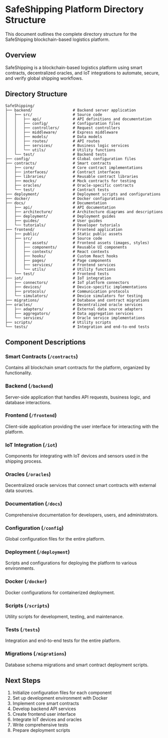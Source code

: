 # SafeShipping Platform Directory Structure

This document outlines the complete directory structure for the SafeShipping blockchain-based logistics platform.

## Overview

SafeShipping is a blockchain-based logistics platform using smart contracts, decentralized oracles, and IoT integrations to automate, secure, and verify global shipping workflows.

## Directory Structure

```
SafeShipping/
├── backend/                  # Backend server application
│   ├── src/                  # Source code
│   │   ├── api/              # API definitions and documentation
│   │   ├── config/           # Configuration files
│   │   ├── controllers/      # Request controllers
│   │   ├── middleware/       # Express middleware
│   │   ├── models/           # Data models
│   │   ├── routes/           # API routes
│   │   ├── services/         # Business logic services
│   │   └── utils/            # Utility functions
│   └── test/                 # Backend tests
├── config/                   # Global configuration files
├── contracts/                # Smart contracts
│   ├── core/                 # Core contract implementations
│   ├── interfaces/           # Contract interfaces
│   ├── libraries/            # Reusable contract libraries
│   ├── mocks/                # Mock contracts for testing
│   ├── oracles/              # Oracle-specific contracts
│   └── test/                 # Contract tests
├── deployment/               # Deployment scripts and configurations
├── docker/                   # Docker configurations
├── docs/                     # Documentation
│   ├── api/                  # API documentation
│   ├── architecture/         # Architecture diagrams and descriptions
│   ├── deployment/           # Deployment guides
│   ├── guides/               # User guides
│   └── tutorials/            # Developer tutorials
├── frontend/                 # Frontend application
│   ├── public/               # Static public assets
│   ├── src/                  # Source code
│   │   ├── assets/           # Frontend assets (images, styles)
│   │   ├── components/       # Reusable UI components
│   │   ├── contexts/         # React contexts
│   │   ├── hooks/            # Custom React hooks
│   │   ├── pages/            # Page components
│   │   ├── services/         # Frontend services
│   │   └── utils/            # Utility functions
│   └── test/                 # Frontend tests
├── iot/                      # IoT integration
│   ├── connectors/           # IoT platform connectors
│   ├── devices/              # Device-specific implementations
│   ├── protocols/            # Communication protocols
│   └── simulators/           # Device simulators for testing
├── migrations/               # Database and contract migrations
├── oracles/                  # Decentralized oracle services
│   ├── adapters/             # External data source adapters
│   ├── aggregators/          # Data aggregation services
│   └── services/             # Oracle service implementations
├── scripts/                  # Utility scripts
└── tests/                    # Integration and end-to-end tests
```

## Component Descriptions

### Smart Contracts (`/contracts`)
Contains all blockchain smart contracts for the platform, organized by functionality.

### Backend (`/backend`)
Server-side application that handles API requests, business logic, and database interactions.

### Frontend (`/frontend`)
Client-side application providing the user interface for interacting with the platform.

### IoT Integration (`/iot`)
Components for integrating with IoT devices and sensors used in the shipping process.

### Oracles (`/oracles`)
Decentralized oracle services that connect smart contracts with external data sources.

### Documentation (`/docs`)
Comprehensive documentation for developers, users, and administrators.

### Configuration (`/config`)
Global configuration files for the entire platform.

### Deployment (`/deployment`)
Scripts and configurations for deploying the platform to various environments.

### Docker (`/docker`)
Docker configurations for containerized deployment.

### Scripts (`/scripts`)
Utility scripts for development, testing, and maintenance.

### Tests (`/tests`)
Integration and end-to-end tests for the entire platform.

### Migrations (`/migrations`)
Database schema migrations and smart contract deployment scripts.

## Next Steps

1. Initialize configuration files for each component
2. Set up development environment with Docker
3. Implement core smart contracts
4. Develop backend API services
5. Create frontend user interface
6. Integrate IoT devices and oracles
7. Write comprehensive tests
8. Prepare deployment scripts
